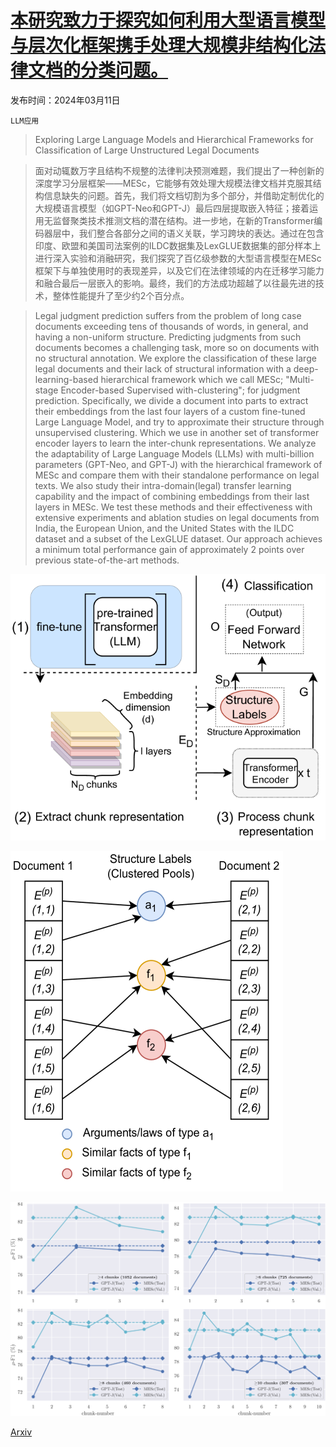 # [本研究致力于探究如何利用大型语言模型与层次化框架携手处理大规模非结构化法律文档的分类问题。](https://arxiv.org/abs/2403.06872)

发布时间：2024年03月11日

`LLM应用`

> Exploring Large Language Models and Hierarchical Frameworks for Classification of Large Unstructured Legal Documents

> 面对动辄数万字且结构不规整的法律判决预测难题，我们提出了一种创新的深度学习分层框架——MESc，它能够有效处理大规模法律文档并克服其结构信息缺失的问题。首先，我们将文档切割为多个部分，并借助定制优化的大规模语言模型（如GPT-Neo和GPT-J）最后四层提取嵌入特征；接着运用无监督聚类技术推测文档的潜在结构。进一步地，在新的Transformer编码器层中，我们整合各部分之间的语义关联，学习跨块的表达。通过在包含印度、欧盟和美国司法案例的ILDC数据集及LexGLUE数据集的部分样本上进行深入实验和消融研究，我们探究了百亿级参数的大型语言模型在MESc框架下与单独使用时的表现差异，以及它们在法律领域的内在迁移学习能力和融合最后一层嵌入的影响。最终，我们的方法成功超越了以往最先进的技术，整体性能提升了至少约2个百分点。

> Legal judgment prediction suffers from the problem of long case documents exceeding tens of thousands of words, in general, and having a non-uniform structure. Predicting judgments from such documents becomes a challenging task, more so on documents with no structural annotation. We explore the classification of these large legal documents and their lack of structural information with a deep-learning-based hierarchical framework which we call MESc; "Multi-stage Encoder-based Supervised with-clustering"; for judgment prediction. Specifically, we divide a document into parts to extract their embeddings from the last four layers of a custom fine-tuned Large Language Model, and try to approximate their structure through unsupervised clustering. Which we use in another set of transformer encoder layers to learn the inter-chunk representations. We analyze the adaptability of Large Language Models (LLMs) with multi-billion parameters (GPT-Neo, and GPT-J) with the hierarchical framework of MESc and compare them with their standalone performance on legal texts. We also study their intra-domain(legal) transfer learning capability and the impact of combining embeddings from their last layers in MESc. We test these methods and their effectiveness with extensive experiments and ablation studies on legal documents from India, the European Union, and the United States with the ILDC dataset and a subset of the LexGLUE dataset. Our approach achieves a minimum total performance gain of approximately 2 points over previous state-of-the-art methods.

![本研究致力于探究如何利用大型语言模型与层次化框架携手处理大规模非结构化法律文档的分类问题。](../../../paper_images/2403.06872/x1.png)

![本研究致力于探究如何利用大型语言模型与层次化框架携手处理大规模非结构化法律文档的分类问题。](../../../paper_images/2403.06872/x2.png)

![本研究致力于探究如何利用大型语言模型与层次化框架携手处理大规模非结构化法律文档的分类问题。](../../../paper_images/2403.06872/x4.png)

[Arxiv](https://arxiv.org/abs/2403.06872)